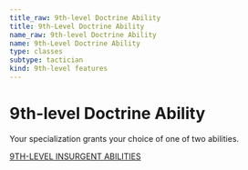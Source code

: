 ```yaml
---
title_raw: 9th-level Doctrine Ability
title: 9th-Level Doctrine Ability
name_raw: 9th-level Doctrine Ability
name: 9th-Level Doctrine Ability
type: classes
subtype: tactician
kind: 9th-level features
---
```


# 9th-level Doctrine Ability

Your specialization grants your choice of one of two abilities.

[9TH-LEVEL INSURGENT ABILITIES](./9th-Level%20Insurgent%20Abilities.md)
